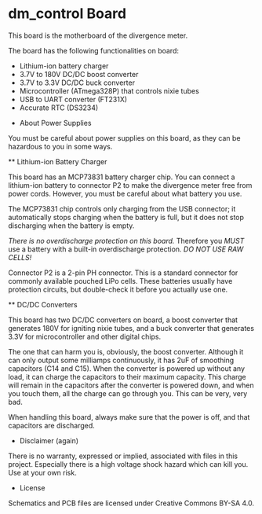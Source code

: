 # dm_control Board

This board is the motherboard of the divergence meter.

The board has the following functionalities on board:
- Lithium-ion battery charger
- 3.7V to 180V DC/DC boost converter
- 3.7V to 3.3V DC/DC buck converter
- Microcontroller (ATmega328P) that controls nixie tubes
- USB to UART converter (FT231X)
- Accurate RTC (DS3234)


* About Power Supplies

You must be careful about power supplies on this board,
as they can be hazardous to you in some ways.

** Lithium-ion Battery Charger

This board has an MCP73831 battery charger chip. You can connect
a lithium-ion battery to connector P2 to make the divergence meter
free from power cords. 
However, you must be careful about what battery you use.

The MCP73831 chip controls only charging from the USB connector; 
it automatically stops charging when the battery is full, 
but it does not stop discharging when the battery is empty.

*There is no overdischarge protection on this board.* 
Therefore you *MUST* use a battery with a built-in
overdischarge protection. *DO NOT USE RAW CELLS!*

Connector P2 is a 2-pin PH connector. This is a standard connector
for commonly available pouched LiPo cells. These batteries
usually have protection circuits, but double-check it before 
you actually use one.


** DC/DC Converters

This board has two DC/DC converters on board, a boost converter
that generates 180V for igniting nixie tubes, and a buck converter
that generates 3.3V for microcontroller and other digital chips.

The one that can harm you is, obviously, the boost converter.
Although it can only output some milliamps continuously, it has
2uF of smoothing capacitors (C14 and C15). 
When the converter is powered up without any load, it can charge 
the capacitors to their maximum capacity. This charge will remain 
in the capacitors after the converter is powered down, 
and when you touch them, all the charge can go through you.
This can be very, very bad.

When handling this board, always make sure that the power is off,
and that capacitors are discharged.


* Disclaimer (again)

There is no warranty, expressed or implied, associated with files in this project. Especially there is a high voltage shock hazard which can kill you. Use at your own risk. 

* License

Schematics and PCB files are licensed under Creative Commons BY-SA 4.0.
